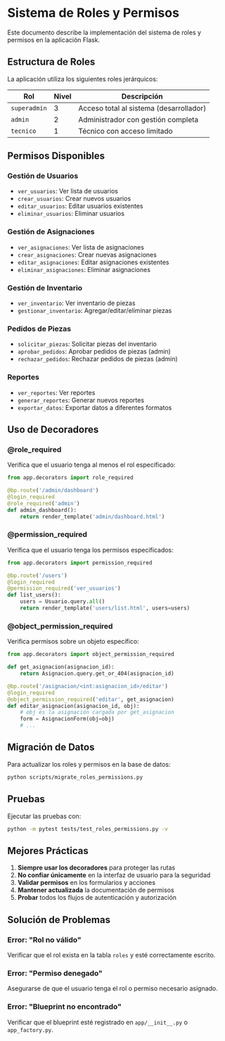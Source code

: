 # Sistema de Roles y Permisos

Este documento describe la implementación del sistema de roles y permisos en la aplicación Flask.

## Estructura de Roles

La aplicación utiliza los siguientes roles jerárquicos:

| Rol | Nivel | Descripción |
|-----|-------|-------------|
| `superadmin` | 3 | Acceso total al sistema (desarrollador) |
| `admin` | 2 | Administrador con gestión completa |
| `tecnico` | 1 | Técnico con acceso limitado |

## Permisos Disponibles

### Gestión de Usuarios
- `ver_usuarios`: Ver lista de usuarios
- `crear_usuarios`: Crear nuevos usuarios
- `editar_usuarios`: Editar usuarios existentes
- `eliminar_usuarios`: Eliminar usuarios

### Gestión de Asignaciones
- `ver_asignaciones`: Ver lista de asignaciones
- `crear_asignaciones`: Crear nuevas asignaciones
- `editar_asignaciones`: Editar asignaciones existentes
- `eliminar_asignaciones`: Eliminar asignaciones

### Gestión de Inventario
- `ver_inventario`: Ver inventario de piezas
- `gestionar_inventario`: Agregar/editar/eliminar piezas

### Pedidos de Piezas
- `solicitar_piezas`: Solicitar piezas del inventario
- `aprobar_pedidos`: Aprobar pedidos de piezas (admin)
- `rechazar_pedidos`: Rechazar pedidos de piezas (admin)

### Reportes
- `ver_reportes`: Ver reportes
- `generar_reportes`: Generar nuevos reportes
- `exportar_datos`: Exportar datos a diferentes formatos

## Uso de Decoradores

### @role_required

Verifica que el usuario tenga al menos el rol especificado:

```python
from app.decorators import role_required

@bp.route('/admin/dashboard')
@login_required
@role_required('admin')
def admin_dashboard():
    return render_template('admin/dashboard.html')
```

### @permission_required

Verifica que el usuario tenga los permisos especificados:

```python
from app.decorators import permission_required

@bp.route('/users')
@login_required
@permission_required('ver_usuarios')
def list_users():
    users = Usuario.query.all()
    return render_template('users/list.html', users=users)
```

### @object_permission_required

Verifica permisos sobre un objeto específico:

```python
from app.decorators import object_permission_required

def get_asignacion(asignacion_id):
    return Asignacion.query.get_or_404(asignacion_id)

@bp.route('/asignacion/<int:asignacion_id>/editar')
@login_required
@object_permission_required('editar', get_asignacion)
def editar_asignacion(asignacion_id, obj):
    # obj es la asignación cargada por get_asignacion
    form = AsignacionForm(obj=obj)
    # ...
```

## Migración de Datos

Para actualizar los roles y permisos en la base de datos:

```bash
python scripts/migrate_roles_permissions.py
```

## Pruebas

Ejecutar las pruebas con:

```bash
python -m pytest tests/test_roles_permissions.py -v
```

## Mejores Prácticas

1. **Siempre usar los decoradores** para proteger las rutas
2. **No confiar únicamente** en la interfaz de usuario para la seguridad
3. **Validar permisos** en los formularios y acciones
4. **Mantener actualizada** la documentación de permisos
5. **Probar** todos los flujos de autenticación y autorización

## Solución de Problemas

### Error: "Rol no válido"
Verificar que el rol exista en la tabla `roles` y esté correctamente escrito.

### Error: "Permiso denegado"
Asegurarse de que el usuario tenga el rol o permiso necesario asignado.

### Error: "Blueprint no encontrado"
Verificar que el blueprint esté registrado en `app/__init__.py` o `app_factory.py`.
